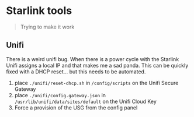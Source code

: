 # Starlink tools
> Trying to make it work

## Unifi

There is a weird unifi bug. When there is a power cycle with the Starlink Unifi assigns a local IP and that makes me a sad panda. This can be quickly fixed with a DHCP reset... but this needs to be automated.

1. place `./unifi/reset-dhcp.sh` in `/config/scripts` on the Unifi Secure Gateway
2. place `./unifi/config.gateway.json` in `/usr/lib/unifi/data/sites/default` on the Unifi Cloud Key
3. Force a provision of the USG from the config panel
